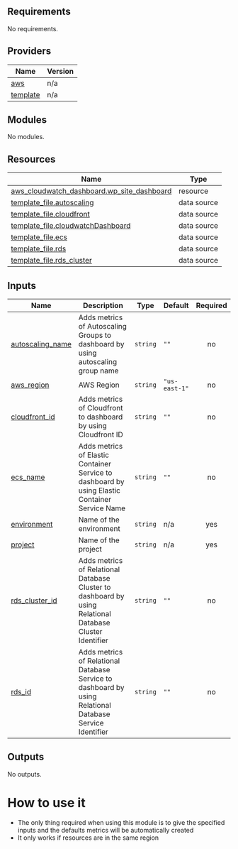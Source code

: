 ## Requirements

No requirements.

## Providers

| Name                                                            | Version |
| --------------------------------------------------------------- | ------- |
| <a name="provider_aws"></a> [aws](#provider_aws)                | n/a     |
| <a name="provider_template"></a> [template](#provider_template) | n/a     |

## Modules

No modules.

## Resources

| Name                                                                                                                                           | Type        |
| ---------------------------------------------------------------------------------------------------------------------------------------------- | ----------- |
| [aws_cloudwatch_dashboard.wp_site_dashboard](https://registry.terraform.io/providers/hashicorp/aws/latest/docs/resources/cloudwatch_dashboard) | resource    |
| [template_file.autoscaling](https://registry.terraform.io/providers/hashicorp/template/latest/docs/data-sources/file)                          | data source |
| [template_file.cloudfront](https://registry.terraform.io/providers/hashicorp/template/latest/docs/data-sources/file)                           | data source |
| [template_file.cloudwatchDashboard](https://registry.terraform.io/providers/hashicorp/template/latest/docs/data-sources/file)                  | data source |
| [template_file.ecs](https://registry.terraform.io/providers/hashicorp/template/latest/docs/data-sources/file)                                  | data source |
| [template_file.rds](https://registry.terraform.io/providers/hashicorp/template/latest/docs/data-sources/file)                                  | data source |
| [template_file.rds_cluster](https://registry.terraform.io/providers/hashicorp/template/latest/docs/data-sources/file)                          | data source |

## Inputs

| Name                                                                              | Description                                                                                              | Type     | Default       | Required |
| --------------------------------------------------------------------------------- | -------------------------------------------------------------------------------------------------------- | -------- | ------------- | :------: |
| <a name="input_autoscaling_name"></a> [autoscaling_name](#input_autoscaling_name) | Adds metrics of Autoscaling Groups to dashboard by using autoscaling group name                          | `string` | `""`          |    no    |
| <a name="input_aws_region"></a> [aws_region](#input_aws_region)                   | AWS Region                                                                                               | `string` | `"us-east-1"` |    no    |
| <a name="input_cloudfront_id"></a> [cloudfront_id](#input_cloudfront_id)          | Adds metrics of Cloudfront to dashboard by using Cloudfront ID                                           | `string` | `""`          |    no    |
| <a name="input_ecs_name"></a> [ecs_name](#input_ecs_name)                         | Adds metrics of Elastic Container Service to dashboard by using Elastic Container Service Name           | `string` | `""`          |    no    |
| <a name="input_environment"></a> [environment](#input_environment)                | Name of the environment                                                                                  | `string` | n/a           |   yes    |
| <a name="input_project"></a> [project](#input_project)                            | Name of the project                                                                                      | `string` | n/a           |   yes    |
| <a name="input_rds_cluster_id"></a> [rds_cluster_id](#input_rds_cluster_id)       | Adds metrics of Relational Database Cluster to dashboard by using Relational Database Cluster Identifier | `string` | `""`          |    no    |
| <a name="input_rds_id"></a> [rds_id](#input_rds_id)                               | Adds metrics of Relational Database Service to dashboard by using Relational Database Service Identifier | `string` | `""`          |    no    |

## Outputs

No outputs.

# How to use it

- The only thing required when using this module is to give the specified inputs and the defaults metrics will be automatically created
- It only works if resources are in the same region

